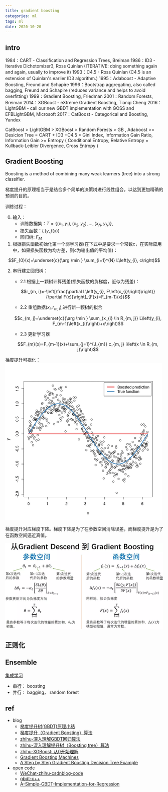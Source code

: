 ```yaml
---
title: gradient boosting
categories: ml
tags: ml
date: 2020-10-20
---
```


## intro

1984：CART - Classification and Regression Trees, Breiman
1986：ID3 - Iterative Dichotomizer3, Ross Quinlan (ITERATIVE: doing something again and again, usually to improve it)
1993：C4.5 - Ross Quinlan (C4.5 is an extension of Quinlan's earlier ID3 algorithm.)
1995：Adaboost - Adaptive Boosting, Freund and Schapire
1996：Bootstrap aggregating, also called bagging, Freund and Schapire (reduces variance and helps to avoid overfitting)
1999：Gradient Boosting, Friedman
2001：Random Forests, Breiman
2014：XGBoost - eXtreme Gradient Boosting, Tianqi Cheng
2016：LightGBM - call our new GBDT implementation with GOSS and EFBLightGBM, Microsoft
2017：CatBoost - Categorical and Boosting, Yandex


CatBoost > LightGBM > XGBoost > Random Forests > GB , Adaboost >= Desicion Tree = CART + ID3 +C4.5 > Gini Index, Information Gain Ratio, Information Gain >= Entropy ( Conditional Entropy, Relative Entropy = Kullback-Leibler Divergence, Cross Entropy )

## Gradient Boosting

Boosting is a method of combining many weak learners (tree) into a strong classifier.

梯度提升的原理相当于是结合多个简单的决策树进行线性组合，以达到更加精确的预测的目的。

训练过程：

0. 输入：
    - 训练数据集：$T=\left\{\left(x_{1}, y_{1}\right),\left(x_{2}, y_{2}\right), \ldots,\left(x_{N}, y_{N}\right)\right\}$, 
    - 损失函数：$L(y, f(x))$
    - 回归树: $F_M$
1. 根据损失函数初始化第一个弱学习器(在下式中是要求一个常数c，在实际应用中，如果损失函数为均方差，则c为输出值的平均值)：

$$F_{0}(x)=\underset{c}{\arg \min } \sum_{i=1}^{N} L\left(y_{i}, c\right)$$

2. 串行建立回归树：
    - 2.1 根据上一颗树计算残差(损失函数的负梯度，近似为残差)：

    $$r_{m, i}=-\left[\frac{\partial L\left(y_{i}, F\left(x_{i}\right)\right)}{\partial F(x)}\right]_{F(x)=F_{m-1}(x)}$$

    - 2.2 重组数据$(x_i,r_{m,i})$,进行新一颗树的拟合

    $$c_{m, j}=\underset{c}{\arg \min } \sum_{x_{i} \in R_{m, j}} L\left(y_{i}, F_{m-1}\left(x_{i}\right)+c\right)$$

    - 2.3 更新学习器

    $$F_{m}(x)=F_{m-1}(x)+\sum_{j=1}^{J_{m}} c_{m, j} I\left(x \in R_{m, j}\right)$$

梯度提升可视化：
![boosted_stumps](imgs/boosted_stumps.gif)

梯度提升对应梯度下降。梯度下降是为了在参数空间消除误差，而梯度提升是为了在函数空间逼近真值。

![boosted_stumps](imgs/640.webp)

## 正则化


## Ensemble

[集成学习](https://www.cnblogs.com/pinard/p/6131423.html)

- 串行： boosting
- 并行： bagging， random forest

## ref

- blog
    - [梯度提升树(GBDT)原理小结](https://www.cnblogs.com/pinard/p/6140514.html)
    - [梯度提升（Gradient Boosting）算法](https://mp.weixin.qq.com/s/Ods1PHhYyjkRA8bS16OfCg)
    - [zhihu-深入理解GBDT回归算法](https://zhuanlan.zhihu.com/p/81016622)
    - [zhihu-深入理解提升树（Boosting tree）算法](https://zhuanlan.zhihu.com/p/84139957)
    - [zhihu-XGBoost: 从0开始理解](https://zhuanlan.zhihu.com/p/88955721)
    - [Gradient Boosting Machines](https://uc-r.github.io/gbm_regression)
    - [A Step by Step Gradient Boosting Decision Tree Example](https://sefiks.com/2018/10/04/a-step-by-step-gradient-boosting-decision-tree-example/)
- open code
    - [WeChat-zhihu-csdnblog-code](https://github.com/Microstrong0305/WeChat-zhihu-csdnblog-code/tree/master/Ensemble%20Learning/GBDT_Regression)
    - [gbdt-c++](https://github.com/qiyiping/gbdt)
    - [A-Simple-GBDT-Implementation-for-Regression](https://github.com/chenlianMT/A-Simple-GBDT-Implementation-for-Regression/tree/master/gbdt)

